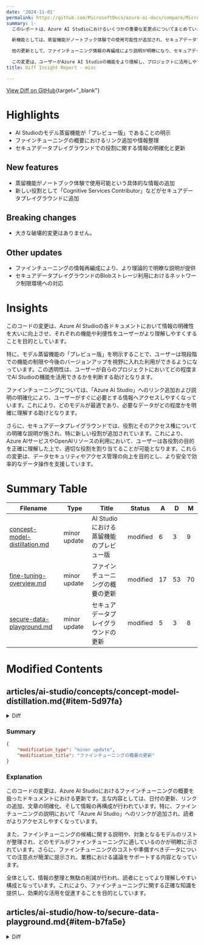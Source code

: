 ```yaml
---
date: '2024-11-01'
permalink: https://github.com/MicrosoftDocs/azure-ai-docs/compare/MicrosoftDocs:b16ebe2...MicrosoftDocs:7c64df0
summary: |-
  このレポートは、Azure AI Studioにおけるいくつかの重要な変更点についてまとめています。主なハイライトとして、AI Studioのモデル蒸留機能が「プレビュー版」であることが明示され、ファインチューニングの情報が整理されリンクも追加されています。また、セキュアデータプレイグラウンドに関する役割の情報も更新され、明確にされています。

  新機能としては、蒸留機能がノートブック体験での使用可能性が追加され、セキュアデータプレイグラウンドに「Cognitive Services Contributor」といった新しい役割も導入されました。大きな破壊的変更はありません。

  他の更新として、ファインチューニング情報の再編成により説明が明瞭になり、セキュアデータプレイグラウンドのBlobストレージ利用にネットワーク制限の対応も行われています。

  この変更は、ユーザーがAzure AI Studioの機能をより理解し、プロジェクトに活用しやすくすることを目的としています。特に、モデル蒸留機能の状況を透明にすることで、ユーザーは現状の機能を踏まえた使い方ができるようになります。全体として、データセキュリティやアクセス管理の向上を目指しており、安全で効率的なデータ操作が促進されています。
title: Diff Insight Report - misc

---
```


[View Diff on GitHub](https://github.com/MicrosoftDocs/azure-ai-docs/compare/MicrosoftDocs:b16ebe2...MicrosoftDocs:7c64df0){target="_blank"}

# Highlights
- AI Studioのモデル蒸留機能が「プレビュー版」であることの明示
- ファインチューニングの概要におけるリンク追加や情報整理
- セキュアデータプレイグラウンドでの役割に関する情報の明確化と更新

## New features
- 蒸留機能がノートブック体験で使用可能という具体的な情報の追加
- 新しい役割として「Cognitive Services Contributor」などがセキュアデータプレイグラウンドに追加

## Breaking changes
- 大きな破壊的変更はありません。

## Other updates
- ファインチューニングの情報再編成により、より理論的で明瞭な説明が提供
- セキュアデータプレイグラウンドのBlobストレージ利用におけるネットワーク制限環境への対応

# Insights
このコードの変更は、Azure AI Studioの各ドキュメントにおいて情報の明確性を大いに向上させ、それぞれの機能や利便性をユーザーがより理解しやすくすることを目的としています。

特に、モデル蒸留機能の「プレビュー版」を明示することで、ユーザーは現段階での機能の制限や今後のバージョンアップを視野に入れた利用ができるようになっています。この透明性は、ユーザーが自らのプロジェクトにおいてどの程度までAI Studioの機能を活用できるかを判断する助けとなります。

ファインチューニングについては、「Azure AI Studio」へのリンク追加および説明の明確化により、ユーザーがすぐに必要とする情報へアクセスしやすくなっています。これにより、どのモデルが最適であり、必要なデータがどの程度かを明確に理解する助けとなります。

さらに、セキュアデータプレイグラウンドでは、役割とそのアクセス権についての明確な説明が施され、特に新しい役割が追加されています。これにより、Azure AIサービスやOpenAIリソースの利用において、ユーザーは各役割の目的を正確に理解した上で、適切な役割を割り当てることが可能となります。これらの変更は、データセキュリティやアクセス管理の向上を目的とし、より安全で効率的なデータ操作を支援しています。

# Summary Table
|  Filename  | Type |    Title    | Status | A  | D  | M  |
|------------|------|-------------|--------|----|----|----|
| [concept-model-distillation.md](#item-5d97fa) | minor update | AI Studioにおける蒸留機能のプレビュー版 | modified | 6 | 3 | 9 | 
| [fine-tuning-overview.md](#item-31b07b) | minor update | ファインチューニングの概要の更新 | modified | 17 | 53 | 70 | 
| [secure-data-playground.md](#item-b7fa5e) | minor update | セキュアデータプレイグラウンドの更新 | modified | 5 | 3 | 8 | 


# Modified Contents
## articles/ai-studio/concepts/concept-model-distillation.md{#item-5d97fa}

<details>
<summary>Diff</summary>
````diff
@@ -1,5 +1,5 @@
 ---
-title: Distillation in AI Studio
+title: Distillation in AI Studio (preview)
 titleSuffix: Azure AI Studio
 description: Learn how to do distillation in Azure AI Studio.
 manager: scottpolly
@@ -13,7 +13,9 @@ author: ssalgadodev
 ms.custom: references_regions
 ---
 
-# Distillation in Azure AI Studio
+# Distillation in Azure AI Studio (preview)
+
+[!INCLUDE [Feature preview](~/reusable-content/ce-skilling/azure/includes/ai-studio/includes/feature-preview.md)]
 
 In Azure AI Studio, you can use distillation to efficiently train a student model.
 
@@ -31,7 +33,8 @@ The main steps in knowledge distillation are:
 
 ## Sample notebook
 
-You can use the [sample notebook](https://github.com/Azure/azureml-examples/tree/main/sdk/python/foundation-models/system/distillation) to see how to perform distillation. In this sample notebook, the teacher model uses the Meta Llama 3.1 405B instruction model, and the student model uses the Meta Llama 3.1 8B instruction model.
+Distillation in AI Studio is currently only available through a notebook experience. You can use the [sample notebook](https://github.com/Azure/azureml-examples/tree/main/sdk/python/foundation-models/system/distillation) to see how to perform distillation. Model distillation is available for Microsoft models and a selection of OSS (open-source software) models available in the model catalog. In this sample notebook, the teacher model uses the Meta Llama 3.1 405B instruction model, and the student model uses the Meta Llama 3.1 8B instruction model.
+
 
 
 We used an advanced prompt during synthetic data generation. The advanced prompt incorporates chain-of-thought (CoT) reasoning, which results in higher-accuracy data labels in the synthetic data. This labeling further improves the accuracy of the distilled model.
````
</details>

### Summary

```json
{
    "modification_type": "minor update",
    "modification_title": "AI Studioにおける蒸留機能のプレビュー版"
}
```

### Explanation
このコードの変更は、Azure AI Studioにおけるモデル蒸留のドキュメントに関するもので、いくつかの内容が更新されています。主な変更点は、タイトルの後に「(preview)」という注記が追加され、蒸留機能が現在プレビュー版であることが明示されています。また、モデル蒸留がノートブック体験を通じてのみ利用可能であり、Microsoftのモデル及び一部のオープンソースモデルがモデルカタログから利用可能であることが追加されています。さらに、合成データ生成の際に先進的なプロンプトを使用し、その理由付けが織り込まれたことで、合成データのラベルの精度が向上し、蒸留されたモデルの精度が向上したことについても説明されています。これらの変更により、読者に対する情報がさらに明確で役立つものになっています。

## articles/ai-studio/concepts/fine-tuning-overview.md{#item-31b07b}

<details>
<summary>Diff</summary>
````diff
@@ -7,7 +7,7 @@ ms.service: azure-ai-studio
 ms.custom:
   - build-2024
 ms.topic: conceptual
-ms.date: 5/29/2024
+ms.date: 10/31/2024
 ms.reviewer: sgilley
 ms.author: sgilley
 author: sdgilley
@@ -19,9 +19,9 @@ author: sdgilley
 
 Fine-tuning retrains an existing large language model (LLM) by using example data. The result is a new, custom LLM that's optimized for the provided examples.
 
-This article can help you decide whether or not fine-tuning is the right solution for your use case. This article also describes how Azure AI Studio can support your fine-tuning needs.
+This article can help you decide whether or not fine-tuning is the right solution for your use case. This article also describes how [Azure AI Studio](https://ai.azure.com) can support your fine-tuning needs.
 
-In this article, fine-tuning refers to *supervised fine-tuning*, not continuous pretraining or reinforcement learning through human feedback (RLHF). Supervised fine-tuning is the process of retraining pretrained models on specific datasets. The purpose is typically to improve model performance on specific tasks or to introduce information that wasn't well represented when you originally trained the base model.
+In this article, fine-tuning refers to *supervised fine-tuning*, not to continuous pretraining or reinforcement learning through human feedback (RLHF). Supervised fine-tuning is the process of retraining pretrained models on specific datasets. The purpose is typically to improve model performance on specific tasks or to introduce information that wasn't well represented when you originally trained the base model.
 
 ## Getting starting with fine-tuning
 
@@ -48,9 +48,7 @@ You might not be ready for fine-tuning if:
 - You can't find the right data to serve the model.
 - You don't have a clear use case for fine-tuning, or you can't articulate more than "I want to make a model better."
 
-If you identify cost as your primary motivator, proceed with caution. Fine-tuning might reduce costs for certain use cases by shortening prompts or allowing you to use a smaller model. But there's a higher upfront cost to training, and you have to pay for hosting your own custom model. For more information on fine-tuning costs in Azure OpenAI Service, refer to the [pricing page](https://azure.microsoft.com/pricing/details/cognitive-services/openai-service/).
-
-If you want to add out-of-domain knowledge to the model, you should start with RAG by using features like Azure OpenAI [On Your Data](../../ai-services/openai/concepts/use-your-data.md) or [embeddings](../../ai-services/openai/tutorials/embeddings.md). Using RAG in this way is often a cheaper, more adaptable, and potentially more effective option, depending on the use case and data.
+If you identify cost as your primary motivator, proceed with caution. Fine-tuning might reduce costs for certain use cases by shortening prompts or allowing you to use a smaller model. But typically there's a higher upfront cost to training, and you have to pay for hosting your own custom model. 
 
 ### What isn't working with alternate approaches?
 
@@ -82,7 +80,7 @@ You might not be ready for fine-tuning if:
 
 Even with a great use case, fine-tuning is only as good as the quality of the data that you can provide. You need to be willing to invest the time and effort to make fine-tuning work. Different models require different data volumes, but you often need to be able to provide fairly large quantities of high-quality curated data.
 
-Another important point is that even with high-quality data, if your data isn't in the necessary format for fine-tuning, you'll need to commit engineering resources for the formatting. For more information on how to prepare your data for fine-tuning, refer to the [fine-tuning documentation](../../ai-services/openai/how-to/fine-tuning.md?context=/azure/ai-studio/context/context).
+Another important point is that even with high-quality data, if your data isn't in the necessary format for fine-tuning, you need to commit engineering resources for the formatting. 
 
 You might be ready for fine-tuning if:
 
@@ -92,63 +90,29 @@ You might be ready for fine-tuning if:
 
 You might not be ready for fine-tuning if:
 
-- You haven't identified a dataset yet.
+- An appropriate dataset hasn't been identified.
 - The dataset format doesn't match the model that you want to fine-tune.
 
-### How will you measure the quality of your fine-tuned model?
+### How can you measure the quality of your fine-tuned model?
 
 There isn't a single right answer to this question, but you should have clearly defined goals for what success with fine-tuning looks like. Ideally, this effort shouldn't just be qualitative. It should include quantitative measures of success, like using a holdout set of data for validation, in addition to user acceptance testing or A/B testing the fine-tuned model against a base model.
 
 ## Supported models for fine-tuning in Azure AI Studio
 
-Now that you know when to use fine-tuning for your use case, you can go to Azure AI Studio to find models available to fine-tune. The following sections describe the available models.
-
-### Azure OpenAI models
-
-The following Azure OpenAI models are supported in Azure AI Studio for fine-tuning:
-
-|  Model ID  | Fine-tuning regions | Max request (tokens) | Training data (up to) |
-|  --- | --- | :---: | :---: |
-| `babbage-002` | North Central US <br> Sweden Central  <br> Switzerland West | 16,384 | Sep 2021 |
-| `davinci-002` | North Central US <br> Sweden Central  <br> Switzerland West | 16,384 | Sep 2021 |
-| `gpt-35-turbo` (0613) | East US2 <br> North Central US <br> Sweden Central <br> Switzerland West | 4,096 | Sep 2021 |
-| `gpt-35-turbo` (1106) | East US2 <br> North Central US <br> Sweden Central <br> Switzerland West | Input: 16,385<br> Output: 4,096 |  Sep 2021|
-| `gpt-35-turbo` (0125)  | East US2 <br> North Central US <br> Sweden Central <br> Switzerland West | 16,385 | Sep 2021 |
-| `gpt-4` (0613) <sup>1<sup> | North Central US <br> Sweden Central | 8192 | Sep 2021 |
-
-<sup>1</sup> GPT-4 fine-tuning is currently in public preview. For more information, see the [GPT-4 fine-tuning safety evaluation guidance](/azure/ai-services/openai/how-to/fine-tuning?tabs=turbo%2Cpython-new&pivots=programming-language-python#safety-evaluation-gpt-4-fine-tuning---public-preview).
-
-To fine-tune Azure OpenAI models, you must add a connection to an Azure OpenAI resource with a supported region to your project.
-
-### Phi-3 family models
-
-The following Phi-3 family models are supported in Azure AI Studio for fine-tuning:
-
-- `Phi-3-mini-4k-instruct`
-- `Phi-3-mini-128k-instruct`
-- `Phi-3-medium-4k-instruct`
-- `Phi-3-medium-128k-instruct`
-
-Fine-tuning of Phi-3 models is currently supported in projects located in East US2.
-
-### Meta Llama 2 family models
-
-The following Llama 2 family models are supported in Azure AI Studio for fine-tuning:
-
-- `Meta-Llama-2-70b`
-- `Meta-Llama-2-7b`
-- `Meta-Llama-2-13b`
-
-Fine-tuning of Llama 2 models is currently supported in projects located in West US3.
+Now that you know when to use fine-tuning for your use case, you can go to Azure AI Studio to find models available to fine-tune. The following table describes models that you can fine-tune in Azure AI Studio, along with the regions where you can fine-tune them.
 
-### Meta Llama 3.1 family models
+| Model family | Model ID | Fine-tuning regions |
+| --- | --- | --- |
+| [Azure OpenAI models](../../ai-services/openai/how-to/fine-tuning.md?context=/azure/ai-studio/context/context) | Azure OpenAI Service models that you can fine-tune include among others `gpt-4` and `gpt-4o-mini`.<br/><br/>For details about Azure OpenAI models that are available for fine-tuning, see the [Azure OpenAI Service models documentation](../../ai-services/openai/concepts/models.md#fine-tuning-models) or the [Azure OpenAI models table](#fine-tuning-azure-openai-models) later in this guide. | Azure OpenAI Service models that you can fine-tune include among others North Central US and Sweden Central.<br/><br/>The supported regions might vary if you use Azure OpenAI models in an AI Studio project versus outside a project.<br/><br/>For details about fine-tuning regions, see the [Azure OpenAI Service models documentation](../../ai-services/openai/concepts/models.md#fine-tuning-models). |
+| [Phi-3 family models](../how-to/fine-tune-phi-3.md) | `Phi-3-mini-4k-instruct`<br/>`Phi-3-mini-128k-instruct`<br/>`Phi-3-medium-4k-instruct`<br/>`Phi-3-medium-128k-instruct` | East US2 |
+| [Meta Llama 2 family models](../how-to/fine-tune-model-llama.md) | `Meta-Llama-2-70b`<br/>`Meta-Llama-2-7b`<br/>`Meta-Llama-2-13b` | West US3 |
+| [Meta Llama 3.1 family models](../how-to/fine-tune-model-llama.md) | `Meta-Llama-3.1-70b-Instruct`<br/>`Meta-Llama-3.1-8b-Instruct` | West US3 |
 
-The following Llama 3.1 family models are supported in Azure AI Studio for fine-tuning:
+This table provides more details about the Azure OpenAI Service models that support fine-tuning and the regions where fine-tuning is available.
 
-- `Meta-Llama-3.1-70b-Instruct`
-- `Meta-Llama-3.1-8b-Instruct`
+### Fine-tuning Azure OpenAI models
 
-Fine-tuning of Llama 3.1 models is currently supported in projects located in West US3.
+[!INCLUDE [Fine-tune models](../../ai-services/openai/includes/fine-tune-models.md)]
 
 ## Related content
 
````
</details>

### Summary

```json
{
    "modification_type": "minor update",
    "modification_title": "ファインチューニングの概要の更新"
}
```

### Explanation
このコードの変更は、Azure AI Studioにおけるファインチューニングの概要を扱ったドキュメントにおける更新です。主な内容としては、日付の更新、リンクの追加、文章の明確化、そして情報の再構成が行われています。特に、ファインチューニングの説明において「Azure AI Studio」へのリンクが追加され、読者がよりアクセスしやすくなっています。

また、ファインチューニングの候補に関する説明や、対象となるモデルのリストが整理され、どのモデルがファインチューニングに適しているのかが明瞭に示されています。さらに、ファインチューニングのコストや準備すべきデータについての注意点が簡潔に提示され、業務における議論をサポートする内容となっています。

全体として、情報の整理と無駄の削減が行われ、読者にとってより理解しやすい構成となっています。これにより、ファインチューニングに関する正確な知識を提供し、効果的な活用を促進することを目的としています。

## articles/ai-studio/how-to/secure-data-playground.md{#item-b7fa5e}

<details>
<summary>Diff</summary>
````diff
@@ -186,10 +186,12 @@ For more information on assigning roles, see [Tutorial: Grant a user access to r
 | Azure AI Search | Search Index Data Contributor | Azure AI services/OpenAI | Read-write access to content in indexes. Import, refresh, or query the documents collection of an index. Only used for ingestion and inference scenarios. |
 | Azure AI Search | Search Index Data Reader | Azure AI services/OpenAI | Inference service queries the data from the index. Only used for inference scenarios. |
 | Azure AI Search | Search Service Contributor | Azure AI services/OpenAI | Read-write access to object definitions (indexes, aliases, synonym maps, indexers, data sources, and skillsets). Inference service queries the index schema for auto fields mapping. Data ingestion service creates index, data sources, skill set, indexer, and queries the indexer status. |
-| Azure AI services/OpenAI | Cognitive Services OpenAI Contributor | Azure AI Search | Custom skill |
-| Azure OpenAI Resource for chat model | Cognitive Services OpenAI User | Azure OpenAI resource for embedding model | Required only if using two Azure OpenAI resources to communicate. |
+| Azure AI services/OpenAI | Cognitive Services Contributor | Azure AI Search | Allow Search to create, read, and update AI Services resource. |
+| Azure AI services/OpenAI | Cognitive Services OpenAI Contributor | Azure AI Search | Allow Search the ability to fine-tune, deploy and generate text |
 | Azure Storage Account | Storage Blob Data Contributor | Azure AI Search | Reads blob and writes knowledge store. |
 | Azure Storage Account | Storage Blob Data Contributor | Azure AI services/OpenAI | Reads from the input container, and writes the preprocess result to the output container. |
+| Azure Blob Storage private endpoint | Reader | Azure AI Studio project | For your Azure AI Studio project with managed network enabled to access Blob storage in a network restricted environment |
+| Azure OpenAI Resource for chat model | Cognitive Services OpenAI User | Azure OpenAI resource for embedding model | [Optional] Required only if using two Azure OpenAI resources to communicate. |
 
 > [!NOTE]
 > The Cognitive Services OpenAI User role is only required if you are using two Azure OpenAI resources: one for your chat model and one for your embedding model. If this applies, enable Trusted Services AND ensure the Connection for your embedding model Azure OpenAI resource has EntraID enabled.  
@@ -205,7 +207,7 @@ For more information on assigning roles, see [Tutorial: Grant a user access to r
 | Azure AI Search | Search Services Contributor | Developer's Microsoft Entra ID | List API-Keys to list indexes from Azure OpenAI Studio. |
 | Azure AI Search | Search Index Data Contributor | Developer's Microsoft Entra ID | Required for the indexing scenario. |
 | Azure AI services/OpenAI | Cognitive Services OpenAI Contributor | Developer's Microsoft Entra ID | Call public ingestion API from Azure OpenAI Studio. |
-| Azure AI services/OpenAI | Cognitive Services User | Developer's Microsoft Entra ID | List API-Keys from Azure OpenAI Studio. |
+| Azure AI services/OpenAI | Cognitive Services Contributor | Developer's Microsoft Entra ID | List API-Keys from Azure OpenAI Studio. |
 | Azure AI services/OpenAI | Contributor | Developer's Microsoft Entra ID | Allows for calls to the control plane. |
 | Azure Storage Account | Contributor | Developer's Microsoft Entra ID | List Account SAS to upload files from Azure OpenAI Studio. |
 | Azure Storage Account | Storage Blob Data Contributor | Developer's Microsoft Entra ID | Needed for developers to read and write to blob storage. |
````
</details>

### Summary

```json
{
    "modification_type": "minor update",
    "modification_title": "セキュアデータプレイグラウンドの更新"
}
```

### Explanation
このコードの変更は、Azure AI Studioにおけるセキュアデータプレイグラウンドのドキュメントに関するもので、役割の割り当てに関する情報がいくつか更新されています。主な変更点としては、Azure AIサービスやOpenAIリソースの役割名とその説明が明確に整理されており、特に新しい役割の追加や不要な行の削除が行われています。

具体的には、「Cognitive Services Contributor」や「Cognitive Services OpenAI Contributor」といった役割が追加され、これらにより検索サービスがAIサービスリソースに対する操作を行うことができるようになったことが記述されています。また、Blobストレージへのアクセスに関する情報も更新されており、ネットワーク制限環境でのBlobストレージの利用について新たなエンドポイントが指定されています。

これにより、読者は各役割の機能や目的をより理解しやすくなり、具体的な使用シナリオに応じた適切な役割を選択できるようになります。この変更は、セキュリティやアクセス管理に関連する情報の明確性を向上させ、利用者が必要な設定を確実に行えることを目的としています。


